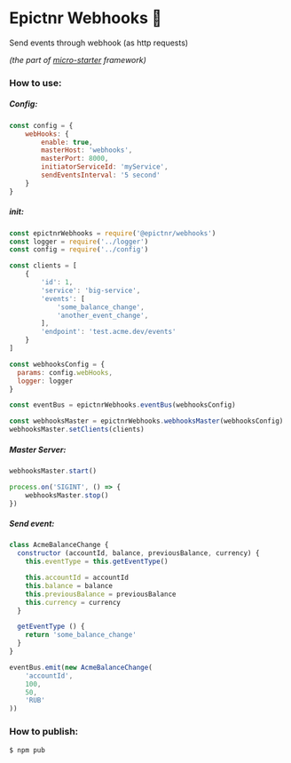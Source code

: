 Epictnr Webhooks 🏹
======

Send events through webhook (as http requests)

*(the part of [micro-starter](https://github.com/epictnr/micro-starter-kit) framework)*

### How to use:

##### Config:
```js
const config = {
    webHooks: {
        enable: true,
        masterHost: 'webhooks',
        masterPort: 8000,
        initiatorServiceId: 'myService',
        sendEventsInterval: '5 second'
    }
}
```

##### init:
```js
const epictnrWebhooks = require('@epictnr/webhooks')
const logger = require('../logger')
const config = require('../config')

const clients = [
    {
        'id': 1,
        'service': 'big-service',
        'events': [
            'some_balance_change',
            'another_event_change',
        ],
        'endpoint': 'test.acme.dev/events'
    }
]

const webhooksConfig = {
  params: config.webHooks,
  logger: logger
}

const eventBus = epictnrWebhooks.eventBus(webhooksConfig)

const webhooksMaster = epictnrWebhooks.webhooksMaster(webhooksConfig)
webhooksMaster.setClients(clients)
```

##### Master Server:
```js
webhooksMaster.start()

process.on('SIGINT', () => {
    webhooksMaster.stop()
})
```

##### Send event:
```js
class AcmeBalanceChange {
  constructor (accountId, balance, previousBalance, currency) {
    this.eventType = this.getEventType()

    this.accountId = accountId
    this.balance = balance
    this.previousBalance = previousBalance
    this.currency = currency
  }

  getEventType () {
    return 'some_balance_change'
  }
}

eventBus.emit(new AcmeBalanceChange(
    'accountId',
    100,
    50,
    'RUB'
))
```

### How to publish:

```console
$ npm pub
```
